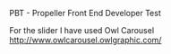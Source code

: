 PBT - Propeller Front End Developer Test

For the slider I have used Owl Carousel
http://www.owlcarousel.owlgraphic.com/


